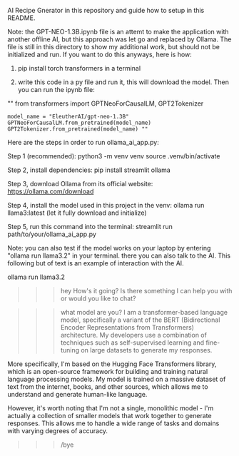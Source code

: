 AI Recipe Gnerator in this repository and guide how to setup in this README.

Note: the GPT-NEO-1.3B.ipynb file is an attemt to make the application with another offline AI, but this approach was let go and replaced by Ollama. The file is still in this directory to show my additional work, but should not be initialized and run. If you want to do this anyways, here is how:

1. pip install torch transformers in a terminal

2. write this code in a py file and run it, this will download the model. Then you can run the ipynb file:

"" from transformers import GPTNeoForCausalLM, GPT2Tokenizer

    model_name = "EleutherAI/gpt-neo-1.3B"
    GPTNeoForCausalLM.from_pretrained(model_name)
    GPT2Tokenizer.from_pretrained(model_name) ""




Here are the steps in order to run ollama_ai_app.py:


Step 1 (recommended):
    python3 -m venv venv
    source .venv/bin/activate

Step 2, install dependencies:
    pip install streamlit ollama

Step 3, download Ollama from its official website:
    https://ollama.com/download

Step 4, install the model used in this project in the venv:
    ollama run llama3:latest
    (let it fully download and initialize)

Step 5, run this command into the terminal:
    streamlit run path/to/your/ollama_ai_app.py

Note: you can also test if the model works on your laptop by entering "ollama run llama3.2" in your terminal. there you can also talk to the AI. This following but of text is an example of interaction with the AI.



ollama run llama3.2
>>> hey
How's it going? Is there something I can help you with or would you like to chat?

>>> what model are you?
I am a transformer-based language model, specifically a variant of the BERT (Bidirectional Encoder Representations from Transformers) architecture. My developers use a 
combination of techniques such as self-supervised learning and fine-tuning on large datasets to generate my responses.

More specifically, I'm based on the Hugging Face Transformers library, which is an open-source framework for building and training natural language processing models. 
My model is trained on a massive dataset of text from the internet, books, and other sources, which allows me to understand and generate human-like language.

However, it's worth noting that I'm not a single, monolithic model - I'm actually a collection of smaller models that work together to generate responses. This allows 
me to handle a wide range of tasks and domains with varying degrees of accuracy.

>>> /bye